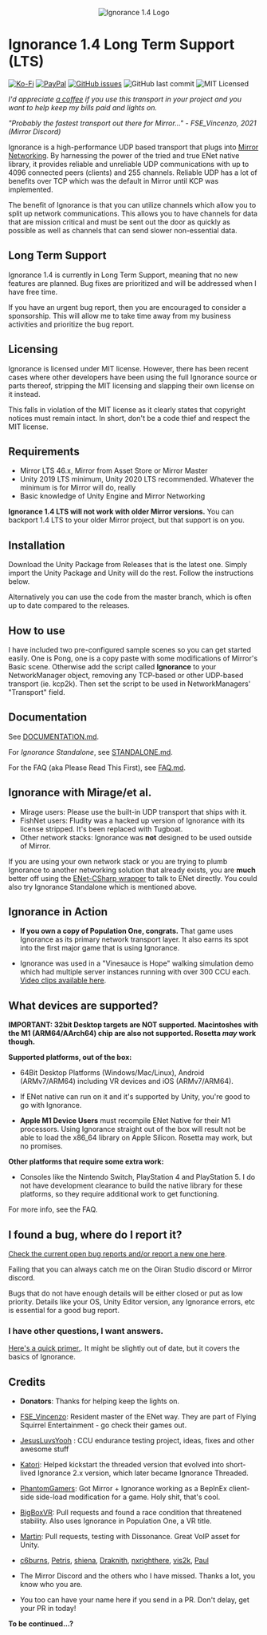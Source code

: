 <p align="center">
  <img src="http://oiran.studio/images/ignorance14.png" alt="Ignorance 1.4 Logo"/>
</p>

Ignorance 1.4 Long Term Support (LTS)
=============
[![Ko-Fi](https://img.shields.io/badge/Donate-Ko--Fi-red)](https://ko-fi.com/coburn) 
[![PayPal](https://img.shields.io/badge/Donate-PayPal-blue)](https://paypal.me/coburn64) 
[![GitHub issues](https://img.shields.io/github/issues/SoftwareGuy/Ignorance.svg)](https://github.com/SoftwareGuy/Ignorance/issues)
![GitHub last commit](https://img.shields.io/github/last-commit/SoftwareGuy/Ignorance.svg) ![MIT Licensed](https://img.shields.io/badge/license-MIT-green.svg)

_I'd appreciate [a coffee](https://ko-fi.com/coburn) if you use this transport in your project and you want to help keep my bills paid and lights on._

_"Probably the fastest transport out there for Mirror..." - FSE_Vincenzo, 2021 (Mirror Discord)_

Ignorance is a high-performance UDP based transport that plugs into [Mirror Networking](https://github.com/vis2k/Mirror). By harnessing the power of the tried and true ENet native library, it provides reliable and unreliable UDP communications with up to 4096 connected peers (clients) and 255 channels. Reliable UDP has a lot of benefits over TCP which was the default in Mirror until KCP was implemented.

The benefit of Ignorance is that you can utilize channels which allow you to split up network communications. This allows you to have channels for data that are mission critical and must be sent out the door as quickly as possible as well as channels that can send slower non-essential data.

Long Term Support
------------
Ignorance 1.4 is currently in Long Term Support, meaning that no new features are planned. Bug fixes are prioritized and will be addressed when I have free time.

If you have an urgent bug report, then you are encouraged to consider a sponsorship. This will allow me to take time away from my business activities and prioritize the bug report.

Licensing
------------
Ignorance is licensed under MIT license. However, there has been recent cases where other developers have been using the full Ignorance source or parts thereof, stripping the MIT licensing and slapping their own license on it instead.

This falls in violation of the MIT license as it clearly states that copyright notices must remain intact. In short, don't be a code thief and respect the MIT license.

Requirements
-----------
- Mirror LTS 46.x, Mirror from Asset Store or Mirror Master
- Unity 2019 LTS minimum, Unity 2020 LTS recommended. Whatever the minimum is for Mirror will do, really
- Basic knowledge of Unity Engine and Mirror Networking

**Ignorance 1.4 LTS will not work with older Mirror versions.** You can backport 1.4 LTS to your older Mirror project, but that support is on you.

Installation
------------
Download the Unity Package from Releases that is the latest one. Simply import the Unity Package and Unity will do the rest. 
Follow the instructions below. 

Alternatively you can use the code from the master branch, which is often up to date compared to the releases.

How to use
----------
I have included two pre-configured sample scenes so you can get started easily. One is Pong, one is a copy paste with some modifications
of Mirror's Basic scene. Otherwise add the script called **Ignorance** to your NetworkManager object, removing any TCP-based or other 
UDP-based transport (ie. kcp2k). Then set the script to be used in NetworkManagers' "Transport" field.

Documentation
------------
See [DOCUMENTATION.md](https://github.com/SoftwareGuy/Ignorance/blob/master/DOCUMENTATION.md).

For *Ignorance Standalone*, see [STANDALONE.md](https://github.com/SoftwareGuy/Ignorance/blob/master/STANDALONE.md).

For the FAQ (aka Please Read This First), see [FAQ.md](https://github.com/SoftwareGuy/Ignorance/blob/master/FAQ.md).

Ignorance with Mirage/et al.
------------
- Mirage users: Please use the built-in UDP transport that ships with it.
- FishNet users: Fludity was a hacked up version of Ignorance with its license stripped. It's been replaced with Tugboat.
- Other network stacks: Ignorance was **not** designed to be used outside of Mirror. 
 
If you are using your own network stack or you are trying to plumb Ignorance to another networking solution that already exists, you are **much** better off using the [ENet-CSharp wrapper](https://github.com/SoftwareGuy/ENet-CSharp) to talk to ENet directly. You could also try Ignorance Standalone which is mentioned above.

Ignorance in Action
------------
- **If you own a copy of Population One, congrats.** That game uses Ignorance as its primary network transport layer. It also earns its spot into the first major game that is using Ignorance.

- Ignorance was used in a "Vinesauce is Hope" walking simulation demo which had multiple server instances running with over 300 CCU each. [Video clips available here](https://clips.twitch.tv/UglyColdbloodedAlfalfaAllenHuhu).

What devices are supported?
------------
**IMPORTANT: 32bit Desktop targets are NOT supported. Macintoshes with the M1 (ARM64/AArch64) chip are also not supported. Rosetta *may* work though.**

**Supported platforms, out of the box:**

- 64Bit Desktop Platforms (Windows/Mac/Linux), Android (ARMv7/ARM64) including VR devices and iOS (ARMv7/ARM64).

- If ENet native can run on it and it's supported by Unity, you're good to go with Ignorance.

- **Apple M1 Device Users** must recompile ENet Native for their M1 processors. Using Ignorance straight out of the box will result not be able to load the x86_64 library on Apple Silicon. Rosetta may work, but no promises.

**Other platforms that require some extra work:**

- Consoles like the Nintendo Switch, PlayStation 4 and PlayStation 5. I do not have development clearance to build the native library for these platforms, so they require additional work to get functioning.

For more info, see the FAQ.

I found a bug, where do I report it?
--------------------------------
[Check the current open bug reports and/or report a new one here](https://github.com/SoftwareGuy/Ignorance/issues).

Failing that you can always catch me on the Oiran Studio discord or Mirror discord. 

Bugs that do not have enough details will be either closed or put as low priority. Details like your OS, Unity Editor version, any Ignorance errors, etc is essential for a good bug report.

### I have other questions, I want answers.

[Here's a quick primer.](https://vis2k.github.io/Mirror/Transports/Ignorance). It might be slightly out of date, but it covers the basics of Ignorance.


Credits
-------

-   **Donators**: Thanks for helping keep the lights on.

-	[FSE_Vincenzo](https://github.com/Vincenz099): Resident master of the ENet way. They are part of Flying Squirrel Entertainment - go check their games out.
	
-	[JesusLuvsYooh](https://github.com/JesusLuvsYooh) : CCU endurance testing project, ideas, fixes and other awesome stuff

-   [Katori](https://github.com/katori): Helped kickstart the threaded version that evolved into short-lived Ignorance 2.x version, which later became 
	Ignorance Threaded.

-   [PhantomGamers](https://github.com/PhantomGamers): Got Mirror + Ignorance working as a BepInEx client-side side-load modification for a game. Holy shit, that's cool.   

-   [BigBoxVR](https://github.com/GabeBigBoxVR): Pull requests and found a race condition that threatened stability. Also uses Ignorance in Population One, a VR title.

-   [Martin](https://github.com/martindevans): Pull requests, testing with Dissonance. Great VoIP asset for Unity.

-   [c6burns](https://github.com/c6burns), [Petris](https://github.com/MichalPetryka), [shiena](https://github.com/shiena), [Draknith](https://github.com/FizzCube), [nxrighthere](https://github.com/nxrighthere), [vis2k](https://github.com/vis2k), [Paul](https://github.com/paulpach)

-   The Mirror Discord and the others who I have missed. Thanks a lot, you know who you are.

-   You too can have your name here if you send in a PR. Don't delay, get your PR in today!

**To be continued...?**
